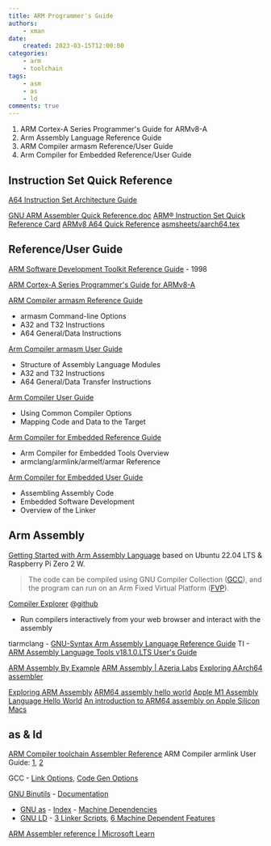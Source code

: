 ```yaml
---
title: ARM Programmer's Guide
authors:
    - xman
date:
    created: 2023-03-15T12:00:00
categories:
    - arm
    - toolchain
tags:
    - asm
    - as
    - ld
comments: true
---
```


1. ARM Cortex-A Series Programmer's Guide for ARMv8-A
2. Arm Assembly Language Reference Guide
3. ARM Compiler armasm Reference/User Guide
4. Arm Compiler for Embedded Reference/User Guide

<!-- more -->

## Instruction Set Quick Reference

[A64 Instruction Set Architecture Guide](https://developer.arm.com/documentation/102374/latest/)

[GNU ARM Assembler Quick Reference.doc](https://www.ic.unicamp.br/~celio/mc404-2014/docs/gnu-arm-directives.pdf)
[ARM® Instruction Set Quick Reference Card](https://pages.cs.wisc.edu/~markhill/restricted/arm_isa_quick_reference.pdf)
[ARMv8 A64 Quick Reference](https://courses.cs.washington.edu/courses/cse469/19wi/arm64.pdf)
[asmsheets/aarch64.tex](https://github.com/flynd/asmsheets/blob/master/aarch64.tex)

## Reference/User Guide

[ARM Software Development Toolkit Reference Guide](https://developer.arm.com/documentation/dui0041/latest) - 1998

[ARM Cortex-A Series Programmer's Guide for ARMv8-A](https://developer.arm.com/documentation/den0024/latest)

[ARM Compiler armasm Reference Guide](https://developer.arm.com/documentation/dui0802/latest)

- armasm Command-line Options
- A32 and T32 Instructions
- A64 General/Data Instructions

[Arm Compiler armasm User Guide](https://developer.arm.com/documentation/dui0801/latest)

- Structure of Assembly Language Modules
- A32 and T32 Instructions
- A64 General/Data Transfer Instructions

[Arm Compiler User Guide](https://developer.arm.com/documentation/DUI1093/e)

- Using Common Compiler Options
- Mapping Code and Data to the Target

[Arm Compiler for Embedded Reference Guide](https://developer.arm.com/documentation/101754/0622)

- Arm Compiler for Embedded Tools Overview
- armclang/armlink/armelf/armar Reference

[Arm Compiler for Embedded User Guide](https://developer.arm.com/documentation/100748/0622?lang=en)

- Assembling Assembly Code
- Embedded Software Development
- Overview of the Linker

## Arm Assembly

[Getting Started with Arm Assembly Language](https://developer.arm.com/documentation/107829/0200) based on Ubuntu 22.04 LTS & Raspberry Pi Zero 2 W.

> The code can be compiled using GNU Compiler Collection ([GCC](https://gcc.gnu.org/)), and the program can run on an Arm Fixed Virtual Platform ([FVP](https://developer.arm.com/Tools%20and%20Software/Fixed%20Virtual%20Platforms)).

[Compiler Explorer](https://gcc.godbolt.org/) @[github](https://github.com/compiler-explorer/compiler-explorer)

- Run compilers interactively from your web browser and interact with the assembly

tiarmclang - [GNU-Syntax Arm Assembly Language Reference Guide](https://software-dl.ti.com/codegen/docs/tiarmclang/compiler_tools_user_guide/gnu_syntax_arm_asm_language/index.html)
TI - [ARM Assembly Language Tools v18.1.0.LTS User's Guide](https://downloads.ti.com/docs/esd/SPNU118U/)

[ARM Assembly By Example](https://armasm.com/)
[ARM Assembly | Azeria Labs](https://azeria-labs.com/writing-arm-assembly-part-1/)
[Exploring AArch64 assembler](https://thinkingeek.com/categories/aarch64/)

[Exploring ARM Assembly](https://medium.com/@mbugraavci38/exploring-arm-assembly-harnessing-the-power-of-hardware-interactions-210b270b21c0)
[ARM64 assembly hello world](http://main.lv/writeup/arm64_assembly_hello_world.md)
[Apple M1 Assembly Language Hello World](https://smist08.wordpress.com/2021/01/08/apple-m1-assembly-language-hello-world/)
[An introduction to ARM64 assembly on Apple Silicon Macs](https://github.com/below/HelloSilicon)

## as & ld

[ARM Compiler toolchain Assembler Reference](https://developer.arm.com/documentation/dui0489/latest)
ARM Compiler armlink User Guide: [1](https://developer.arm.com/documentation/dui0474/latest), [2](https://developer.arm.com/documentation/dui0803/latest)

GCC - [Link Options](https://gcc.gnu.org/onlinedocs/gcc/Link-Options.html), [Code Gen Options](https://gcc.gnu.org/onlinedocs/gcc/Code-Gen-Options.html)

[GNU Binutils](https://www.gnu.org/software/binutils/) - [Documentation](https://sourceware.org/binutils/docs/)

- [GNU as](https://sourceware.org/binutils/docs/as/index.html) - [Index](https://sourceware.org/binutils/docs/as/AS-Index.html) - [Machine Dependencies](https://sourceware.org/binutils/docs/as/Machine-Dependencies.html)
- [GNU LD](https://sourceware.org/binutils/docs/ld/index.html) - [3 Linker Scripts](https://sourceware.org/binutils/docs/ld/Scripts.html), [6 Machine Dependent Features](https://sourceware.org/binutils/docs/ld/Machine-Dependent.html)

[ARM Assembler reference | Microsoft Learn](https://learn.microsoft.com/en-us/cpp/assembler/arm/arm-assembler-reference?view=msvc-170)
